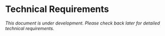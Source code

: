 # Technical Requirements

_This document is under development. Please check back later for detailed technical requirements._
